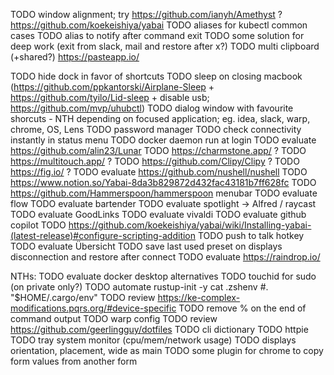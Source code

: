 TODO window alignment; try https://github.com/ianyh/Amethyst ? https://github.com/koekeishiya/yabai
TODO aliases for kubectl common cases
TODO alias to notify after command exit
TODO some solution for deep work (exit from slack, mail and restore after x?)
TODO multi clipboard (+shared?) https://pasteapp.io/

TODO hide dock in favor of shortcuts
TODO sleep on closing macbook (https://github.com/ppkantorski/Airplane-Sleep + https://github.com/tyilo/Lid-sleep + disable usb; https://github.com/mvp/uhubctl)
TODO dialog window with favourite shorcuts - NTH depending on focused application; eg. idea, slack, warp, chrome, OS, Lens
TODO password manager
TODO check connectivity instantly in status menu
TODO docker daemon run at login
TODO evaluate https://github.com/alin23/Lunar
TODO https://charmstone.app/ ?
TODO https://multitouch.app/ ?
TODO https://github.com/Clipy/Clipy ?
TODO https://fig.io/ ?
TODO evaluate https://github.com/nushell/nushell
TODO https://www.notion.so/Yabai-8da3b829872d432fac43181b7ff628fc
TODO https://github.com/Hammerspoon/hammerspoon menubar
TODO evaluate flow
TODO evaluate bartender
TODO evaluate spotlight -> Alfred / raycast
TODO evaluate GoodLinks
TODO evaluate vivaldi
TODO evaluate github copilot
TODO https://github.com/koekeishiya/yabai/wiki/Installing-yabai-(latest-release)#configure-scripting-addition
TODO push to talk hotkey
TODO evaluate Übersicht
TODO save last used preset on displays disconnection and restore after connect
TODO evaluate https://raindrop.io/

NTHs:
TODO evaluate docker desktop alternatives
TODO touchid for sudo (on private only?)
TODO automate rustup-init -y cat .zshenv #. "$HOME/.cargo/env"
TODO review https://ke-complex-modifications.pqrs.org/#device-specific
TODO remove % on the end of command output
TODO warp config
TODO review https://github.com/geerlingguy/dotfiles
TODO cli dictionary
TODO httpie
TODO tray system monitor (cpu/mem/network usage)
TODO displays orientation, placement, wide as main
TODO some plugin for chrome to copy form values from another form
